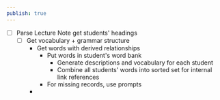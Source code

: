 ```yaml
---
publish: true
---
```



- [ ] Parse Lecture Note get students' headings
	- [ ] Get vocabulary + grammar structure
		- Get words with derived relationships
			- Put words in student's word bank
				- Generate descriptions and vocabulary for each student
				- Combine all students' words into sorted set for internal link references
			- For missing records, use prompts
		- 